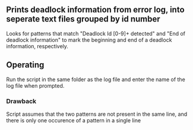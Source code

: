 ## Prints deadlock information from error log, into seperate text files grouped by id number <br>
Looks for patterns that match "Deadlock Id [0-9]+ detected" and "End of deadlock information" to mark the beginning and end of a deadlock information, respectively. <br>

## Operating <br>
Run the script in the same folder as the log file and enter the name of the log file when prompted.  <br>


### Drawback <br>
Script assumes that the two patterns are not present in the same line, and there is only one occurence of a pattern in a single line


